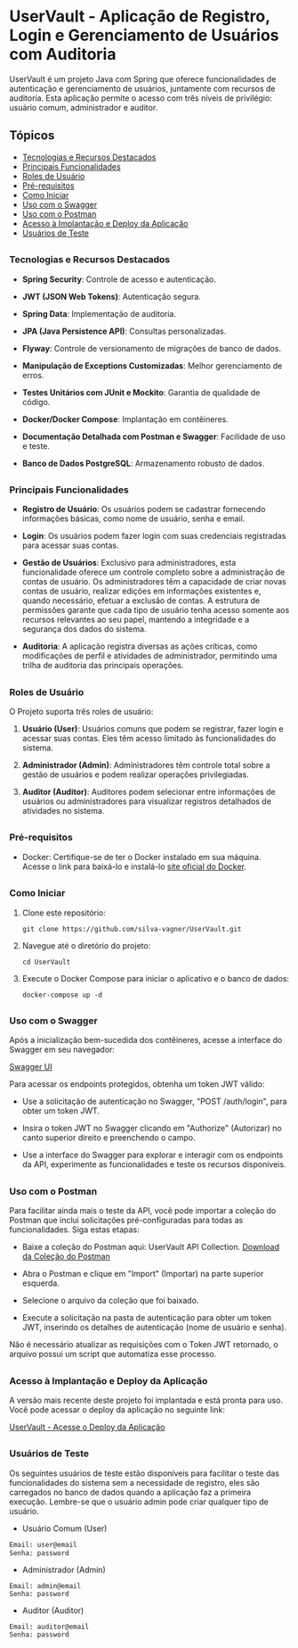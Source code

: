 # UserVault - Aplicação de Registro, Login e Gerenciamento de Usuários com Auditoria


UserVault é um projeto Java com Spring que oferece funcionalidades de autenticação e gerenciamento de usuários, juntamente com recursos de auditoria. Esta aplicação permite o acesso com três níveis de privilégio: usuário comum, administrador e auditor.

## Tópicos
- [Tecnologias e Recursos Destacados](#tecnologias-e-recursos-destacados)
- [Principais Funcionalidades](#funcionalidades-principais)
- [Roles de Usuário](#roles-de-usuario)
- [Pré-requisitos](#pre-requisitos)
- [Como Iniciar](#como-iniciar)
- [Uso com o Swagger](#uso-com-o-swagger)
- [Uso com o Postman](#uso-com-o-postman)
- [Acesso à Implantação e Deploy da Aplicação](#acesso-e-deploy)
- [Usuários de Teste](#usuarios-de-teste)
##
### Tecnologias e Recursos Destacados <a name="tecnologias-e-recursos-destacados"></a>

- **Spring Security**: Controle de acesso e autenticação.

- **JWT (JSON Web Tokens)**: Autenticação segura.
- **Spring Data**: Implementação de auditoria.
- **JPA (Java Persistence API)**: Consultas personalizadas.
- **Flyway**: Controle de versionamento de migrações de banco de dados.
- **Manipulação de Exceptions Customizadas**: Melhor gerenciamento de erros.
- **Testes Unitários com JUnit e Mockito**: Garantia de qualidade de código.
- **Docker/Docker Compose**: Implantação em contêineres.
- **Documentação Detalhada com Postman e Swagger**: Facilidade de uso e teste.<br>
- **Banco de Dados PostgreSQL**: Armazenamento robusto de dados.

##
### Principais Funcionalidades <a name="funcionalidades-principais"></a>

- **Registro de Usuário**: Os usuários podem se cadastrar fornecendo informações básicas, como nome de usuário, senha e email.

- **Login**: Os usuários podem fazer login com suas credenciais registradas para acessar suas contas.

- **Gestão de Usuários**: Exclusivo para administradores, esta funcionalidade oferece um controle completo sobre a administração de contas de usuário. Os administradores têm a capacidade de criar novas contas de usuário, realizar edições em informações existentes e, quando necessário, efetuar a exclusão de contas. A estrutura de permissões garante que cada tipo de usuário tenha acesso somente aos recursos relevantes ao seu papel, mantendo a integridade e a segurança dos dados do sistema.

- **Auditoria**: A aplicação registra diversas as ações críticas, como modificações de perfil e atividades de administrador, permitindo uma trilha de auditoria das principais operações.
##
### Roles de Usuário <a name="roles-de-usuario"></a>

O Projeto suporta três roles de usuário:

1. **Usuário (User)**: Usuários comuns que podem se registrar, fazer login e acessar suas contas. Eles têm acesso limitado às funcionalidades do sistema.

2. **Administrador (Admin)**: Administradores têm controle total sobre a gestão de usuários e podem realizar operações privilegiadas.

3. **Auditor (Auditor)**: Auditores podem selecionar entre informações de usuários ou administradores para visualizar registros detalhados de atividades no sistema.
##
### Pré-requisitos <a name="pre-requisitos"></a>

- Docker: Certifique-se de ter o Docker instalado em sua máquina. Acesse o link para baixá-lo e instalá-lo [site oficial do Docker](https://www.docker.com/get-started/). 
##
### Como Iniciar <a name="como-iniciar"></a>

1. Clone este repositório:

   ```shell
   git clone https://github.com/silva-vagner/UserVault.git
   ``````

2. Navegue até o diretório do projeto:

   ```shell
   cd UserVault
   ```

3. Execute o Docker Compose para iniciar o aplicativo e o banco de dados:

    ```
    docker-compose up -d
    ```
##
### Uso com o Swagger<a name="uso-com-o-swagger"></a>
Após a inicialização bem-sucedida dos contêineres, acesse a interface do Swagger em seu navegador:

[Swagger UI](http://localhost:8080/swagger-ui/index.html)

Para acessar os endpoints protegidos, obtenha um token JWT válido:

- Use a solicitação de autenticação no Swagger, "POST /auth/login", para obter um token JWT.

- Insira o token JWT no Swagger clicando em "Authorize" (Autorizar) no canto superior direito e preenchendo o campo.

- Use a interface do Swagger para explorar e interagir com os endpoints da API, experimente as funcionalidades e teste os recursos disponíveis.
##
### Uso com o Postman <a name="uso-com-o-postman"></a>
Para facilitar ainda mais o teste da API, você pode importar a coleção do Postman que inclui solicitações pré-configuradas para todas as funcionalidades. Siga estas etapas:

- Baixe a coleção do Postman aqui: UserVault API Collection.
[Download da Coleção do Postman](https://github.com/silva-vagner/uservault/blob/master/postman/UserVault.postman_collection.json)


- Abra o Postman e clique em "Import" (Importar) na parte superior esquerda.

- Selecione o arquivo da coleção que foi baixado.

- Execute a solicitação na pasta de autenticação para obter um token JWT, inserindo os detalhes de autenticação (nome de usuário e senha).

Não é necessário atualizar as requisições com o Token JWT retornado, o arquivo possui um script que automatiza esse processo.
##

### Acesso à Implantação e Deploy da Aplicação <a name="acesso-e-deploy"></a>

A versão mais recente deste projeto foi implantada e está pronta para uso. Você pode acessar o deploy da aplicação no seguinte link:

[UserVault - Acesse o Deploy da Aplicação](https://user-vault-production.up.railway.app/swagger-ui/index.html)
##
### Usuários de Teste <a name="usuarios-de-teste"></a>
Os seguintes usuários de teste estão disponíveis para facilitar o teste das funcionalidades do sistema sem a necessidade de registro, eles são carregados no banco de dados quando a aplicação faz a primeira execução. Lembre-se que o usuário admin pode criar qualquer tipo de usuário.

- Usuário Comum (User)
```bash
Email: user@email
Senha: password
```

- Administrador (Admin)
```
Email: admin@email
Senha: password
```

- Auditor (Auditor)
```
Email: auditor@email
Senha: password
```


